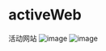 # activeWeb
活动网站
![image](https://github.com/jijinduoduo/activeWeb/blob/master/show1.jpg)
![image](https://github.com/jijinduoduo/activeWeb/blob/master/show2.jpg)
